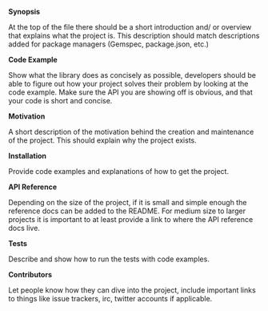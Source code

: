 <b>Synopsis</b>

At the top of the file there should be a short introduction and/ or overview that explains what the project is. This description should match descriptions added for package managers (Gemspec, package.json, etc.)

<b>Code Example</b>

Show what the library does as concisely as possible, developers should be able to figure out how your project solves their problem by looking at the code example. Make sure the API you are showing off is obvious, and that your code is short and concise.

<b>Motivation</b>

A short description of the motivation behind the creation and maintenance of the project. This should explain why the project exists.

<b>Installation</b>

Provide code examples and explanations of how to get the project.

<b>API Reference</b>

Depending on the size of the project, if it is small and simple enough the reference docs can be added to the README. For medium size to larger projects it is important to at least provide a link to where the API reference docs live.

<b>Tests</b>

Describe and show how to run the tests with code examples.

<b>Contributors</b>

Let people know how they can dive into the project, include important links to things like issue trackers, irc, twitter accounts if applicable.
